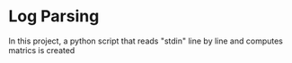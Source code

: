 # Log Parsing

In this project, a python script that reads "stdin" line by line and computes matrics is created
